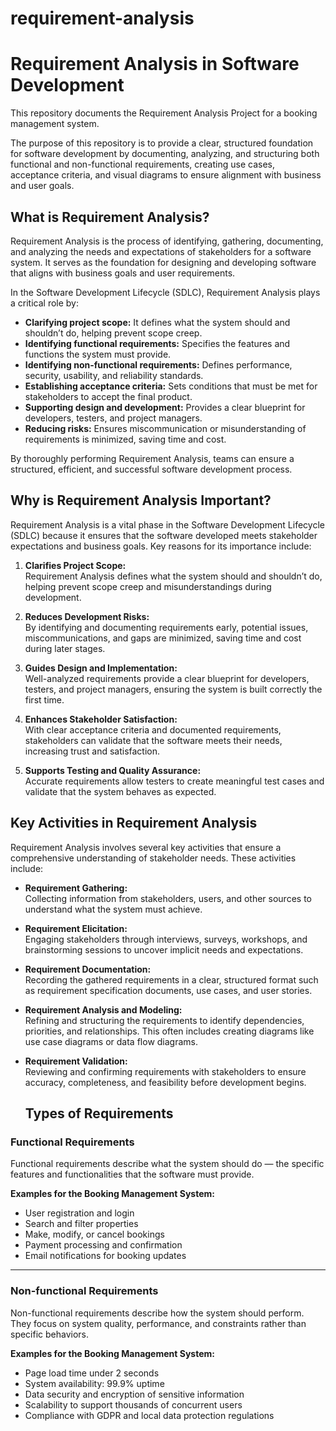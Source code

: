 # requirement-analysis
# Requirement Analysis in Software Development

This repository documents the Requirement Analysis Project for a booking management system. 

The purpose of this repository is to provide a clear, structured foundation for software development by documenting, analyzing, and structuring both functional and non-functional requirements, creating use cases, acceptance criteria, and visual diagrams to ensure alignment with business and user goals.
## What is Requirement Analysis?

Requirement Analysis is the process of identifying, gathering, documenting, and analyzing the needs and expectations of stakeholders for a software system. It serves as the foundation for designing and developing software that aligns with business goals and user requirements.

In the Software Development Lifecycle (SDLC), Requirement Analysis plays a critical role by:

- **Clarifying project scope:** It defines what the system should and shouldn’t do, helping prevent scope creep.
- **Identifying functional requirements:** Specifies the features and functions the system must provide.
- **Identifying non-functional requirements:** Defines performance, security, usability, and reliability standards.
- **Establishing acceptance criteria:** Sets conditions that must be met for stakeholders to accept the final product.
- **Supporting design and development:** Provides a clear blueprint for developers, testers, and project managers.
- **Reducing risks:** Ensures miscommunication or misunderstanding of requirements is minimized, saving time and cost.

By thoroughly performing Requirement Analysis, teams can ensure a structured, efficient, and successful software development process.
## Why is Requirement Analysis Important?

Requirement Analysis is a vital phase in the Software Development Lifecycle (SDLC) because it ensures that the software developed meets stakeholder expectations and business goals. Key reasons for its importance include:

1. **Clarifies Project Scope:**  
   Requirement Analysis defines what the system should and shouldn’t do, helping prevent scope creep and misunderstandings during development.

2. **Reduces Development Risks:**  
   By identifying and documenting requirements early, potential issues, miscommunications, and gaps are minimized, saving time and cost during later stages.

3. **Guides Design and Implementation:**  
   Well-analyzed requirements provide a clear blueprint for developers, testers, and project managers, ensuring the system is built correctly the first time.

4. **Enhances Stakeholder Satisfaction:**  
   With clear acceptance criteria and documented requirements, stakeholders can validate that the software meets their needs, increasing trust and satisfaction.

5. **Supports Testing and Quality Assurance:**  
   Accurate requirements allow testers to create meaningful test cases and validate that the system behaves as expected.


## Key Activities in Requirement Analysis

Requirement Analysis involves several key activities that ensure a comprehensive understanding of stakeholder needs. These activities include:

- **Requirement Gathering:**  
  Collecting information from stakeholders, users, and other sources to understand what the system must achieve.

- **Requirement Elicitation:**  
  Engaging stakeholders through interviews, surveys, workshops, and brainstorming sessions to uncover implicit needs and expectations.

- **Requirement Documentation:**  
  Recording the gathered requirements in a clear, structured format such as requirement specification documents, use cases, and user stories.

- **Requirement Analysis and Modeling:**  
  Refining and structuring the requirements to identify dependencies, priorities, and relationships. This often includes creating diagrams like use case diagrams or data flow diagrams.

- **Requirement Validation:**  
  Reviewing and confirming requirements with stakeholders to ensure accuracy, completeness, and feasibility before development begins.
  ## Types of Requirements

### Functional Requirements
Functional requirements describe what the system should do — the specific features and functionalities that the software must provide.

**Examples for the Booking Management System:**
- User registration and login
- Search and filter properties
- Make, modify, or cancel bookings
- Payment processing and confirmation
- Email notifications for booking updates

---

### Non-functional Requirements
Non-functional requirements describe how the system should perform. They focus on system quality, performance, and constraints rather than specific behaviors.

**Examples for the Booking Management System:**
- Page load time under 2 seconds
- System availability: 99.9% uptime
- Data security and encryption of sensitive information
- Scalability to support thousands of concurrent users
- Compliance with GDPR and local data protection regulations

